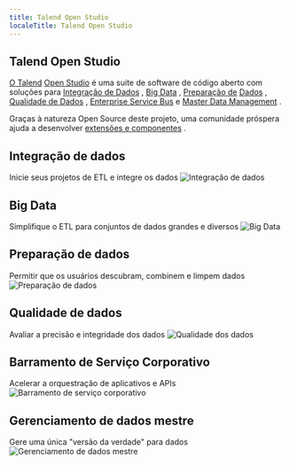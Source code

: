 ```yaml
---
title: Talend Open Studio
localeTitle: Talend Open Studio
---
```

## Talend Open Studio

[O Talend](https://www.talend.com/) [Open Studio](https://www.talend.com/products/talend-open-studio/) é uma suíte de software de código aberto com soluções para [Integração de Dados](https://www.talend.com/products/data-integration/data-integration-open-studio/) , [Big Data](https://www.talend.com/products/big-data/big-data-open-studio/) , [Preparação de](https://www.talend.com/products/data-preparation/data-preparation-free-desktop/) [Dados](https://www.talend.com/products/talend-open-studio/data-quality-open-studio/) , [Qualidade de Dados](https://www.talend.com/products/talend-open-studio/data-quality-open-studio/) , [Enterprise Service Bus](https://www.talend.com/products/application-integration/esb-open-studio/) e [Master Data Management](https://www.talend.com/products/mdm/mdm-open-studio/) .

Graças à natureza Open Source deste projeto, uma comunidade próspera ajuda a desenvolver [extensões e componentes](https://exchange.talend.com/) .

## Integração de dados

Inicie seus projetos de ETL e integre os dados ![Integração de dados](https://www.talend.com/wp-content/uploads/connect-and-transform-data-in-no-time.jpg)

## Big Data

Simplifique o ETL para conjuntos de dados grandes e diversos ![Big Data](https://www.talend.com/wp-content/uploads/connect-and-transform-big-data.jpg)

## Preparação de dados

Permitir que os usuários descubram, combinem e limpem dados ![Preparação de dados](https://www.talend.com/wp-content/uploads/get-your-time-back.jpg)

## Qualidade de dados

Avaliar a precisão e integridade dos dados ![Qualidade dos dados](https://www.talend.com/wp-content/uploads/map-your-path-to-clean-data.jpg)

## Barramento de Serviço Corporativo

Acelerar a orquestração de aplicativos e APIs ![Barramento de serviço corporativo](https://www.talend.com/wp-content/uploads/speed-up-integration-for-reuse-2.png)

## Gerenciamento de dados mestre

Gere uma única "versão da verdade" para dados ![Gerenciamento de dados mestre](https://www.talend.com/wp-content/uploads/generate-a-single-version-of-the-truth-for-data.jpg)